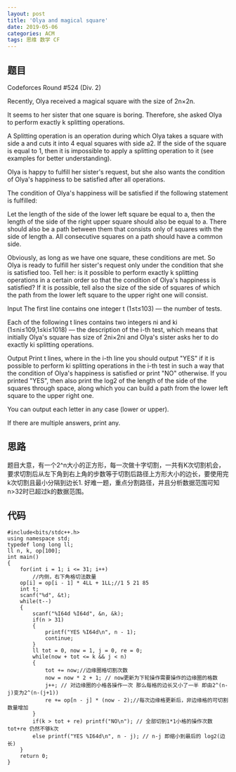 ```yaml
---
layout: post
title: 'Olya and magical square'
date: 2019-05-06
categories: ACM
tags: 思维 数学 CF
---
```

## 题目

Codeforces Round #524 (Div. 2)

Recently, Olya received a magical square with the size of 2n×2n.

It seems to her sister that one square is boring. Therefore, she asked Olya to perform exactly k splitting operations.

A Splitting operation is an operation during which Olya takes a square with side a and cuts it into 4 equal squares with side a2. If the side of the square is equal to 1, then it is impossible to apply a splitting operation to it (see examples for better understanding).

Olya is happy to fulfill her sister's request, but she also wants the condition of Olya's happiness to be satisfied after all operations.

The condition of Olya's happiness will be satisfied if the following statement is fulfilled:

Let the length of the side of the lower left square be equal to a, then the length of the side of the right upper square should also be equal to a. There should also be a path between them that consists only of squares with the side of length a. All consecutive squares on a path should have a common side.

Obviously, as long as we have one square, these conditions are met. So Olya is ready to fulfill her sister's request only under the condition that she is satisfied too. Tell her: is it possible to perform exactly k splitting operations in a certain order so that the condition of Olya's happiness is satisfied? If it is possible, tell also the size of the side of squares of which the path from the lower left square to the upper right one will consist.

Input
The first line contains one integer t (1≤t≤103) — the number of tests.

Each of the following t lines contains two integers ni and ki (1≤ni≤109,1≤ki≤1018) — the description of the i-th test, which means that initially Olya's square has size of 2ni×2ni and Olya's sister asks her to do exactly ki splitting operations.

Output
Print t lines, where in the i-th line you should output "YES" if it is possible to perform ki splitting operations in the i-th test in such a way that the condition of Olya's happiness is satisfied or print "NO" otherwise. If you printed "YES", then also print the log2 of the length of the side of the squares through space, along which you can build a path from the lower left square to the upper right one.

You can output each letter in any case (lower or upper).

If there are multiple answers, print any.
## 思路
题目大意，有一个2^n大小的正方形，每一次做十字切割，一共有K次切割机会，要求切割后从左下角到右上角的步数等于切割后路径上方形大小的边长，要使用完k次切割且最小分隔到边长1.
好难一题，重点分割路径，并且分析数据范围可知n>32时已超过k的数据范围。
## 代码
```clike
#include<bits/stdc++.h>
using namespace std;
typedef long long ll;
ll n, k, op[100];
int main()
{
    for(int i = 1; i <= 31; i++)
        //内侧，右下角格切法数量
    op[i] = op[i - 1] * 4LL + 1LL;//1 5 21 85
    int t;
    scanf("%d", &t);
    while(t--)
    {
        scanf("%I64d %I64d", &n, &k);
        if(n > 31)
        {
            printf("YES %I64d\n", n - 1);
            continue;
        }
        ll tot = 0, now = 1, j = 0, re = 0;
        while(now + tot <= k && j < n)
        {
            tot += now;//边缘圈格切割次数
            now = now * 2 + 1; // now更新为下轮操作需要操作的边缘圈的格数
            j++; // 对边缘圈的小格各操作一次 那么每格的边长又小了一半 即由2^(n-j)变为2^(n-(j+1))
            re += op[n - j] * (now - 2);//每次边缘格更新后，非边缘格的可切割数量增加
        }
        if(k > tot + re) printf("NO\n"); // 全部切到1*1小格的操作次数tot+re 仍然不够k次
        else printf("YES %I64d\n", n - j); // n-j 即缩小到最后的 log2(边长)
    }
    return 0;
}
```